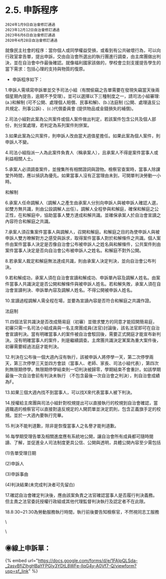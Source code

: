 # 2.5. 申訴程序

```
2024年1月9日自治會修訂通過
2023年12月12日自治會修訂通過
2023年6月6日自治會修訂通過
2020年4月28日自治會修訂通過
```

就像民主社會的程序：當你個人或同學權益受損，或看到有公共破壞行為，可以向行政室拿告單，提出申訴，交由自治會所選出的執行團進行調查，由主席團做出判決，並在自治會中作最後確認。就像福利國家該做的，學校會立刻支援提告學生的當下需求：包括心理的支持與物質的復原。

* 申訴程序如下：

1.申訴人需填寫申訴單並交予司法小組（有關偷竊之告單需要在發現失竊當天後兩個星期內提告，逾期不予受理）。並可以選擇以下三種制度之一，請司法小組審理:(a.)和解制 (可不公開、處理個人賠償、民事和解)、(b.)法庭制 (公開、處理違反公共規定、刑事公訴) 、(c.)代償委員會 (提供物品或金錢損失的補償)。

2.司法小組對此案為公共案件或個人案件做出判定，若該案件包含公共及個人部份，則分案處理，若判定為系列案件則併案。

3.如果此案為公共案件，則申訴人改由當大週值星擔任。如果此案為個人案件，則申訴人不變。

4.司法小組指派一人為此案件負責人（稱承案人），且承案人不得是案件當事人或利益相關人士。

5.承案人必須調查案件，並搜集所有相關證詞與證物。檢察官查案時，當事人除課堂外時間，應以偵訊為優先。如果當事人沒有正當理由未到，可開單判決勞動一小時。

和解制

6.承案人任命調解人（調解人之產生由承案人分別向申訴人與被申訴人確認人選，如雙方無共識，則由公設調解人出任）。調解人全程參與和解庭，確保和解庭之公正性，在和解庭中，協助當事人雙方達成和解共識。並確保承案人於自治會宣讀之內容符合和解庭之共識。

7.承案人須召集案件當事人與調解人，召開和解庭。和解庭之目的為使申訴人與被申訴人雙方暸解對方之感受與訴求，取得案件當事人對於和解條件之共識。個人案件由案件當事人決定是否像自治會公布被申訴人之姓名與和解條件，公共案件則由案件當事人決定是否向自治會公布被申訴人之姓名。和解庭不對外公開。

8.若承案人裁定和解庭無法達成共識，則由承案人決定判決，並向自治會公布判決。

9.若和解成功，承案人須在自治會宣讀和解成功、申訴單內容及調解人姓名。由案件當事人共識決定是否公開和解條件與被申訴人姓名。若和解失敗，承案人須在自治會宣讀判決、申訴單內容及調解人姓名。不得公開被申訴人姓名。

10.宣讀過程調解人需全程在場，並要為宣讀內容是否符合和解庭之共識作證。&#x20;

法庭制

11.四個法官共識決是否改成簡易庭（初審）並徵求雙方的同意才能招開簡易庭，初審只需一名司法小組成員與一名主席團成員(法官)討論後，該名法官即可在自治會宣讀判決。當有明確當事人的案件被自治會駁回後，需要正式開庭才能宣布新判決。沒有明確當事人的案件，則是繼續調查。主席團共識決定某案為重大案件後，初審需要經過法庭才能判決。\
&#x20;                                  &#x20;

12.判決在公布後一個大週內沒有執行，該被申訴人將停學一天，第二次停學兩天，第三次停學三天並四方會談（當事人、老師、家長、司法小組代表），第四次則無限期停學。無限期停學結束則一切判決被歸零，學期結束不會重計。如該學期最後一次自治會前有判決未執行 （不包含最後一次自治會之判決），則自治會成績為F。                                                                                                                             &#x20;

13.如果三個大週內找不到當事人，可以找X來代表當事人被下判決。

14.授權給主席團與司法小組針對校規提出可以直接執行的校規到自治會確認，當週職週的檢察官可以直接對違反規定的人開罰單並決定罰則，包含正義旗手定的校規。並於一大週內要執行完畢。

15.判決不能判道歉，除非是恢復當事人之名譽才能判道歉。

16.每學期受理告單及相關進度應有系統地公開，讓自治會所有成員都可隨時閱讀、了解，並促進全人司法制度更具公信、公開與透明，具體公開內容至少需包括

(1)告單受理日期

(2)申訴人

(3)申訴事由

(4)判決結果(未完成判決者可先留白)

17.確認自治會確定判決後，應由該案負責之法官確認當事人是否履行判決義務。但主責之法官委託授權行政組或其他代理監督判決執行及認定者不在此限。

18.8:30\~21:30為勞動服務執行時間，執行前後要告知檢察官，不然視同志工服務



\


\


## ◉線上申訴單：

{% embed url="https://docs.google.com/forms/d/e/1FAIpQLSda-_2asvBfiZIhgHBaYFPGly3YDtL8WFe-llqG4y-A0Vf7-Q/viewform?usp=sf_link" %}



